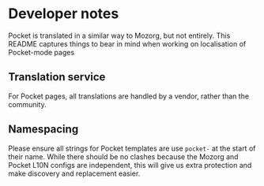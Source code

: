 # Developer notes

Pocket is translated in a similar way to Mozorg, but not entirely. This README captures things to bear in mind when working on localisation of Pocket-mode pages
## Translation service

For Pocket pages, all translations are handled by a vendor, rather than the community.
## Namespacing

Please ensure all strings for Pocket templates are use `pocket-` at the start of their name. While there should be no clashes because the Mozorg and Pocket L10N configs are independent, this will give us extra protection and make discovery and replacement easier.
